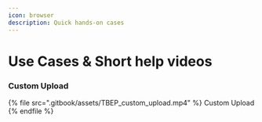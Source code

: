 ```yaml
---
icon: browser
description: Quick hands-on cases
---
```


# Use Cases & Short help videos

### Custom Upload

{% file src=".gitbook/assets/TBEP_custom_upload.mp4" %}
Custom Upload
{% endfile %}
